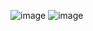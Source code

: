 
![image](https://user-images.githubusercontent.com/90767809/198095566-7d58ef81-7fb1-43c4-8c39-39b063033ed7.png)
![image](https://user-images.githubusercontent.com/90767809/198096428-5d5bd84f-95b0-4adc-a70f-da84b11b1cb5.png)


